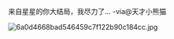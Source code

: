 

来自星星的你大结局，我尽力了... -via@天才小熊猫

![6a0d4668bad546459c7f122b90c184cc.jpg](https://wxlzmt.github.io/cdn1/ext/qw/groups/40015/6a0d4668bad546459c7f122b90c184cc.jpg)


